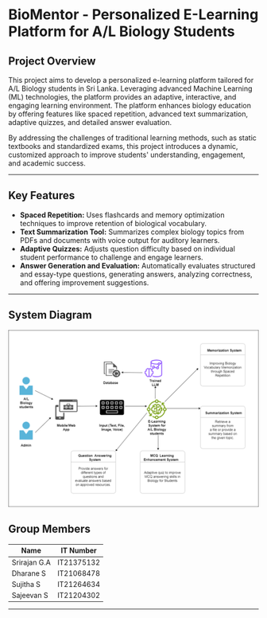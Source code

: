 # **BioMentor - Personalized E-Learning Platform for A/L Biology Students**

## **Project Overview**
This project aims to develop a personalized e-learning platform tailored for A/L Biology students in Sri Lanka. Leveraging advanced Machine Learning (ML) technologies, the platform provides an adaptive, interactive, and engaging learning environment. The platform enhances biology education by offering features like spaced repetition, advanced text summarization, adaptive quizzes, and detailed answer evaluation.

By addressing the challenges of traditional learning methods, such as static textbooks and standardized exams, this project introduces a dynamic, customized approach to improve students' understanding, engagement, and academic success.

---

## **Key Features**
- **Spaced Repetition:** Uses flashcards and memory optimization techniques to improve retention of biological vocabulary.
- **Text Summarization Tool:** Summarizes complex biology topics from PDFs and documents with voice output for auditory learners.
- **Adaptive Quizzes:** Adjusts question difficulty based on individual student performance to challenge and engage learners.
- **Answer Generation and Evaluation:** Automatically evaluates structured and essay-type questions, generating answers, analyzing correctness, and offering improvement suggestions.

---

## System Diagram

![System Diagram](Images/system-diagram.png "Workflow Diagram")



## **Group Members**
| **Name**        | **IT Number**           |
|------------------|------------------------|
| Srirajan G.A     | IT21375132            |
| Dharane S     | IT21068478             |
| Sujitha S      | IT21264634             |
| Sajeevan S     | IT21204302              |


---


